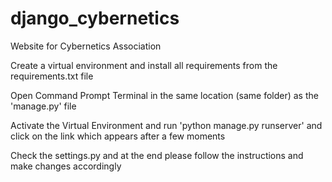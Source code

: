 # django_cybernetics
Website for Cybernetics Association

Create a virtual environment and install all requirements from the requirements.txt file

Open Command Prompt Terminal in the same location (same folder) as the 'manage.py' file

Activate the Virtual Environment and run 'python manage.py runserver' and click on the link which appears after a few moments


Check the settings.py and at the end please follow the instructions and make changes accordingly
